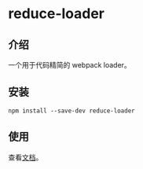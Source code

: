 # reduce-loader

## 介绍

一个用于代码精简的 webpack loader。

## 安装

```
npm install --save-dev reduce-loader
```

## 使用

查看[文档](https://github.com/wechat-miniprogram/miniprogram-vue/blob/master/docs/quickstart.md#%E4%BB%A3%E7%A0%81%E4%BC%98%E5%8C%96)。
